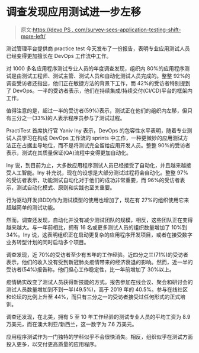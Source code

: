 # 调查发现应用测试进一步左移

> 原文:[https://devo PS . com/survey-sees-application-testing-shift-more-left/](https://devops.com/survey-sees-application-testing-shifting-further-left/)

测试管理平台提供商 practice test 今天发布了一份报告，表明专业应用测试人员已经变得更加擅长在 DevOps 工作流中工作。

对 1000 多名应用程序测试专业人员的年度调查发现，组织内 80%的应用程序测试是由测试工程师、测试主管、测试人员和自动化测试人员完成的。整整 92%的调查受访者还指出，他们正在敏捷方法的背景下工作，而 42%的受访者特别提到了 DevOps。一半的受访者表示，他们在持续集成/持续交付(CI/CD)平台的框架内工作。

值得注意的是，超过一半的受访者(59%)表示，测试正在他们的组织内左移，但只有三分之一(33%)的人表示程序员参与了测试过程。

PractiTest 首席执行官 Yaniv Iny 表示，DevOps 的包容性水平表明，随着专业测试人员学习在构成 DevOps 工作流的 sprints 中工作，一种更微妙的应用测试方法正在占据主导地位，而不是将测试完全留给应用开发人员。整整 90%的受访者表示，测试在其质量保证(QA)流程中变得更加自动化。

Iny 说，到目前为止，大多数应用程序测试人员已经接受了自动化，并且越来越接受人工智能。Iny 补充说，现在的设想是大部分测试过程将会自动化。整整 97%的受访者表示，功能测试自动化对于他们的成功非常重要，而 96%的受访者表示，测试自动化模式、原则和实践也至关重要。

行为驱动开发(BDD)作为测试模型的使用也增加了，现在有 27%的组织使用它来超越简单的测试功能。

然而，调查还发现，自动化并没有减少测试团队的规模，相反，这些团队正在变得越来越大。与一年前相比，拥有 16 名或更多测试人员的组织数量增加了 10%到 34%。Iny 说，这表明组织正在启动更复杂的应用程序开发项目，或者在接受数字业务转型计划的同时启动多个项目。

调查发现，近 70%的受访者至少有五年的工作经验。近四分之三(71%)的受访者表示，他们的收入没有受到新冠肺炎疫情带来的经济衰退的影响。然而，近一半的受访者(54%)报告称，他们担心工作稳定性，比一年前增加了 30%以上。

疫情确实改变了测试人员获得新技能的方式。报告参加在线会议、聚会和研讨会的测试人员数量增加到不到一半(49.5%)，高于 2019 年的 40.5%。参与在线社区和论坛的比例上升至 44%，而只有三分之一的受访者接受过任何形式的正式培训。

调查还发现，在北美，拥有 5 至 10 年工作经验的测试专业人员的平均工资为 8.9 万美元，而在澳大利亚/新西兰，这一数字为 7.6 万美元。

应用程序测试作为一门独特的学科似乎不会很快消失。相反，组织似乎在测试方面投入更多，以交付更高质量的应用程序。